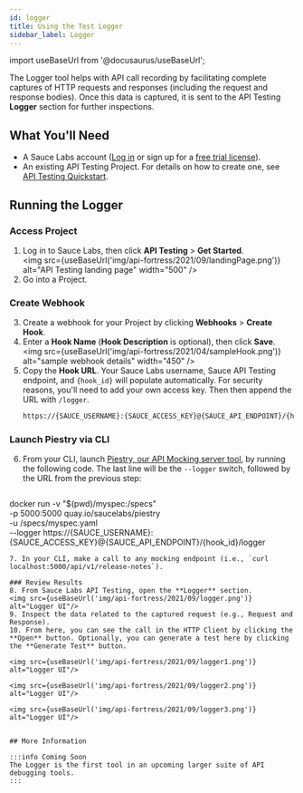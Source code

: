```yaml
---
id: logger
title: Using the Test Logger
sidebar_label: Logger
---
```


import useBaseUrl from '@docusaurus/useBaseUrl';

The Logger tool helps with API call recording by facilitating complete captures of HTTP requests and responses (including the request and response bodies). Once this data is captured, it is sent to the API Testing **Logger** section for further inspections.

## What You'll Need
* A Sauce Labs account ([Log in](https://accounts.saucelabs.com/am/XUI/#login/) or sign up for a [free trial license](https://saucelabs.com/sign-up)).
* An existing API Testing Project. For details on how to create one, see [API Testing Quickstart](/api-testing/quickstart/).

## Running the Logger

### Access Project
1. Log in to Sauce Labs, then click **API Testing** > **Get Started**.<br/><img src={useBaseUrl('img/api-fortress/2021/09/landingPage.png')} alt="API Testing landing page" width="500" />
2. Go into a Project.

### Create Webhook
3. Create a webhook for your Project by clicking **Webhooks** > **Create Hook**.
4. Enter a **Hook Name** (**Hook Description** is optional), then click **Save**.<br/><img src={useBaseUrl('img/api-fortress/2021/04/sampleHook.png')} alt="sample webhook details" width="450" />
5. Copy the **Hook URL**. Your Sauce Labs username, Sauce API Testing endpoint, and `{hook_id}` will populate automatically. For security reasons, you'll need to add your own access key. Then then append the URL with `/logger`.
   ```bash
   https://{SAUCE_USERNAME}:{SAUCE_ACCESS_KEY}@{SAUCE_API_ENDPOINT}/{hook_id}/logger
   ```

### Launch Piestry via CLI
6. From your CLI, launch [Piestry, our API Mocking server tool](/api-testing/mocking), by running the following code. The last line will be the `--logger` switch, followed by the URL from the previous step:
   ```bash
  docker run -v "$(pwd)/myspec:/specs" \
  -p 5000:5000 quay.io/saucelabs/piestry \
  -u /specs/myspec.yaml \
  --logger https://{SAUCE_USERNAME}:{SAUCE_ACCESS_KEY}@{SAUCE_API_ENDPOINT}/{hook_id}/logger
  ```
7. In your CLI, make a call to any mocking endpoint (i.e., `curl localhost:5000/api/v1/release-notes`).

### Review Results
8. From Sauce Labs API Testing, open the **Logger** section.
  <img src={useBaseUrl('img/api-fortress/2021/09/logger.png')} alt="Logger UI"/>
9. Inspect the data related to the captured request (e.g., Request and Response).
10. From here, you can see the call in the HTTP Client by clicking the **Open** button. Optionally, you can generate a test here by clicking the **Generate Test** button.

<img src={useBaseUrl('img/api-fortress/2021/09/logger1.png')} alt="Logger UI"/>

<img src={useBaseUrl('img/api-fortress/2021/09/logger2.png')} alt="Logger UI"/>

<img src={useBaseUrl('img/api-fortress/2021/09/logger3.png')} alt="Logger UI"/>


## More Information

:::info Coming Soon
The Logger is the first tool in an upcoming larger suite of API debugging tools.
:::
